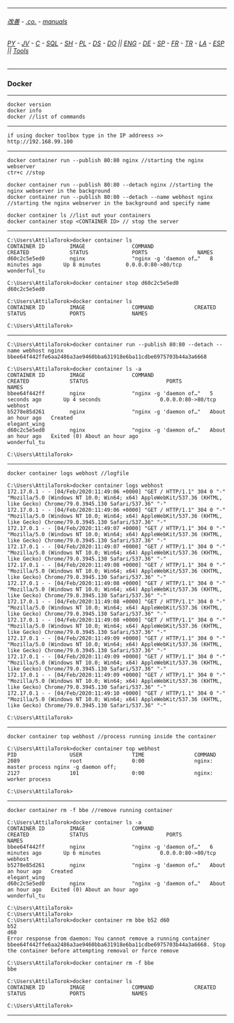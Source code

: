 
---

###### [改善](https://github.com/ttltrk/0C/blob/master/README.MD) - [.co.](https://github.com/ttltrk/PRG/blob/master/CODING.MD) - [manuals](https://github.com/ttltrk/PRG/blob/master/MAN.MD)

###### [PY](https://github.com/ttltrk/PRG/blob/master/PY/DOC/PYF/PYF.MD) - [JV](https://github.com/ttltrk/PRG/blob/master/JAVA/JAVA.MD) - [C](https://github.com/ttltrk/PRG/blob/master/C/C.MD) - [SQL](https://github.com/ttltrk/DB/blob/master/SQL/DOC/OSM/OSQLM/SQLM/SQLM.MD) - [SH](https://github.com/ttltrk/ELSE/blob/master/M/UX/UX.MD) - [PL](https://github.com/ttltrk/PRG/blob/master/PERL/PL.MD) - [DS](https://github.com/ttltrk/ELSE/blob/master/DATA/DS/DS.MD) - [DO](https://github.com/ttltrk/ELSE/blob/master/DOCKER/DOCKER/DOCKER.MD) || [ENG](https://github.com/ttltrk/ELSE/blob/master/LAN/ENG/LE.MD) - [DE](https://github.com/ttltrk/ELSE/blob/master/LAN/GER/DUO_GER.MD) - [SP](https://github.com/ttltrk/ELSE/blob/master/LAN/SP/SP.MD) - [FR](https://github.com/ttltrk/ELSE/blob/master/LAN/FR/FR.MD) - [TR](https://github.com/ttltrk/ELSE/blob/master/LAN/TR/TR.MD) - [LA](https://github.com/ttltrk/ELSE/blob/master/LAN/LATIN/LATIN.MD) - [ESP](https://github.com/ttltrk/ELSE/blob/master/LAN/ESP/ESP.MD) || [Tools](https://github.com/ttltrk/ELSE/blob/master/M/TOOLS/TOOLS.MD)

---

### Docker

---

```
docker version
docker info
docker //list of commands
```

---

```
if using docker toolbox type in the IP addreess >> http://192.168.99.100
```

---

```
docker container run --publish 80:80 nginx //starting the nginx webserver
ctr+c //stop

docker container run --publish 80:80 --detach nginx //starting the nginx webserver in the background
docker container run --publish 80:80 --detach --name webhost nginx //starting the nginx webserver in the background and specify name

docker container ls //list out your containers
docker container stop <CONTAINER ID> // stop the server
```

---

```
C:\Users\AttilaTorok>docker container ls
CONTAINER ID        IMAGE               COMMAND                  CREATED             STATUS              PORTS                NAMES
d60c2c5e5ed0        nginx               "nginx -g 'daemon of…"   8 minutes ago       Up 8 minutes        0.0.0.0:80->80/tcp   wonderful_tu

C:\Users\AttilaTorok>docker container stop d60c2c5e5ed0
d60c2c5e5ed0

C:\Users\AttilaTorok>docker container ls
CONTAINER ID        IMAGE               COMMAND             CREATED             STATUS              PORTS               NAMES

C:\Users\AttilaTorok>
```

---

```
C:\Users\AttilaTorok>docker container run --publish 80:80 --detach --name webhost nginx
bbee64f442ffe6aa2486a3ae9460bba631918e6ba11cdbe6975703b44a3a6668

C:\Users\AttilaTorok>docker container ls -a
CONTAINER ID        IMAGE               COMMAND                  CREATED             STATUS                         PORTS                NAMES
bbee64f442ff        nginx               "nginx -g 'daemon of…"   5 seconds ago       Up 4 seconds                   0.0.0.0:80->80/tcp   webhost
b5278e85d261        nginx               "nginx -g 'daemon of…"   About an hour ago   Created                                             elegant_wing
d60c2c5e5ed0        nginx               "nginx -g 'daemon of…"   About an hour ago   Exited (0) About an hour ago                        wonderful_tu

C:\Users\AttilaTorok>
```

---

```
docker container logs webhost //logfile

C:\Users\AttilaTorok>docker container logs webhost
172.17.0.1 - - [04/Feb/2020:11:49:06 +0000] "GET / HTTP/1.1" 304 0 "-" "Mozilla/5.0 (Windows NT 10.0; Win64; x64) AppleWebKit/537.36 (KHTML, like Gecko) Chrome/79.0.3945.130 Safari/537.36" "-"
172.17.0.1 - - [04/Feb/2020:11:49:06 +0000] "GET / HTTP/1.1" 304 0 "-" "Mozilla/5.0 (Windows NT 10.0; Win64; x64) AppleWebKit/537.36 (KHTML, like Gecko) Chrome/79.0.3945.130 Safari/537.36" "-"
172.17.0.1 - - [04/Feb/2020:11:49:07 +0000] "GET / HTTP/1.1" 304 0 "-" "Mozilla/5.0 (Windows NT 10.0; Win64; x64) AppleWebKit/537.36 (KHTML, like Gecko) Chrome/79.0.3945.130 Safari/537.36" "-"
172.17.0.1 - - [04/Feb/2020:11:49:07 +0000] "GET / HTTP/1.1" 304 0 "-" "Mozilla/5.0 (Windows NT 10.0; Win64; x64) AppleWebKit/537.36 (KHTML, like Gecko) Chrome/79.0.3945.130 Safari/537.36" "-"
172.17.0.1 - - [04/Feb/2020:11:49:08 +0000] "GET / HTTP/1.1" 304 0 "-" "Mozilla/5.0 (Windows NT 10.0; Win64; x64) AppleWebKit/537.36 (KHTML, like Gecko) Chrome/79.0.3945.130 Safari/537.36" "-"
172.17.0.1 - - [04/Feb/2020:11:49:08 +0000] "GET / HTTP/1.1" 304 0 "-" "Mozilla/5.0 (Windows NT 10.0; Win64; x64) AppleWebKit/537.36 (KHTML, like Gecko) Chrome/79.0.3945.130 Safari/537.36" "-"
172.17.0.1 - - [04/Feb/2020:11:49:08 +0000] "GET / HTTP/1.1" 304 0 "-" "Mozilla/5.0 (Windows NT 10.0; Win64; x64) AppleWebKit/537.36 (KHTML, like Gecko) Chrome/79.0.3945.130 Safari/537.36" "-"
172.17.0.1 - - [04/Feb/2020:11:49:08 +0000] "GET / HTTP/1.1" 304 0 "-" "Mozilla/5.0 (Windows NT 10.0; Win64; x64) AppleWebKit/537.36 (KHTML, like Gecko) Chrome/79.0.3945.130 Safari/537.36" "-"
172.17.0.1 - - [04/Feb/2020:11:49:09 +0000] "GET / HTTP/1.1" 304 0 "-" "Mozilla/5.0 (Windows NT 10.0; Win64; x64) AppleWebKit/537.36 (KHTML, like Gecko) Chrome/79.0.3945.130 Safari/537.36" "-"
172.17.0.1 - - [04/Feb/2020:11:49:09 +0000] "GET / HTTP/1.1" 304 0 "-" "Mozilla/5.0 (Windows NT 10.0; Win64; x64) AppleWebKit/537.36 (KHTML, like Gecko) Chrome/79.0.3945.130 Safari/537.36" "-"
172.17.0.1 - - [04/Feb/2020:11:49:09 +0000] "GET / HTTP/1.1" 304 0 "-" "Mozilla/5.0 (Windows NT 10.0; Win64; x64) AppleWebKit/537.36 (KHTML, like Gecko) Chrome/79.0.3945.130 Safari/537.36" "-"
172.17.0.1 - - [04/Feb/2020:11:49:10 +0000] "GET / HTTP/1.1" 304 0 "-" "Mozilla/5.0 (Windows NT 10.0; Win64; x64) AppleWebKit/537.36 (KHTML, like Gecko) Chrome/79.0.3945.130 Safari/537.36" "-"

C:\Users\AttilaTorok>
```

---

```
docker container top webhost //process running inside the container 

C:\Users\AttilaTorok>docker container top webhost
PID                 USER                TIME                COMMAND
2089                root                0:00                nginx: master process nginx -g daemon off;
2127                101                 0:00                nginx: worker process

C:\Users\AttilaTorok>
```

---

```
docker container rm -f bbe //remove running container

C:\Users\AttilaTorok>docker container ls -a
CONTAINER ID        IMAGE               COMMAND                  CREATED             STATUS                         PORTS                NAMES
bbee64f442ff        nginx               "nginx -g 'daemon of…"   6 minutes ago       Up 6 minutes                   0.0.0.0:80->80/tcp   webhost
b5278e85d261        nginx               "nginx -g 'daemon of…"   About an hour ago   Created                                             elegant_wing
d60c2c5e5ed0        nginx               "nginx -g 'daemon of…"   About an hour ago   Exited (0) About an hour ago                        wonderful_tu

C:\Users\AttilaTorok>
C:\Users\AttilaTorok>
C:\Users\AttilaTorok>docker container rm bbe b52 d60
b52
d60
Error response from daemon: You cannot remove a running container bbee64f442ffe6aa2486a3ae9460bba631918e6ba11cdbe6975703b44a3a6668. Stop the container before attempting removal or force remove

C:\Users\AttilaTorok>docker container rm -f bbe
bbe

C:\Users\AttilaTorok>docker container ls
CONTAINER ID        IMAGE               COMMAND             CREATED             STATUS              PORTS               NAMES

C:\Users\AttilaTorok>  
```

---
